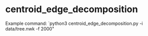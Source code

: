 # centroid_edge_decomposition


Example command:  `python3 centroid_edge_decomposition.py -i data/tree.nwk -f 2000"

